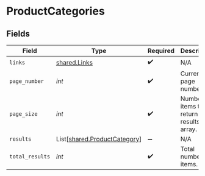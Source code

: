 # ProductCategories


## Fields

| Field                                                                  | Type                                                                   | Required                                                               | Description                                                            |
| ---------------------------------------------------------------------- | ---------------------------------------------------------------------- | ---------------------------------------------------------------------- | ---------------------------------------------------------------------- |
| `links`                                                                | [shared.Links](../../models/shared/links.md)                           | :heavy_check_mark:                                                     | N/A                                                                    |
| `page_number`                                                          | *int*                                                                  | :heavy_check_mark:                                                     | Current page number.                                                   |
| `page_size`                                                            | *int*                                                                  | :heavy_check_mark:                                                     | Number of items to return in results array.                            |
| `results`                                                              | List[[shared.ProductCategory](../../models/shared/productcategory.md)] | :heavy_minus_sign:                                                     | N/A                                                                    |
| `total_results`                                                        | *int*                                                                  | :heavy_check_mark:                                                     | Total number of items.                                                 |